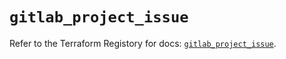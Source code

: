 # `gitlab_project_issue`

Refer to the Terraform Registory for docs: [`gitlab_project_issue`](https://registry.terraform.io/providers/gitlabhq/gitlab/16.3.0/docs/resources/project_issue).
